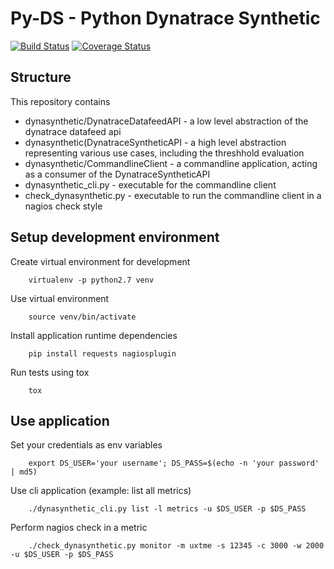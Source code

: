# Py-DS - Python Dynatrace Synthetic
[![Build Status](https://travis-ci.org/micha-k/py-dynasynthetic.svg?branch=master)](https://travis-ci.org/micha-k/py-dynasynthetic)
[![Coverage Status](https://coveralls.io/repos/github/micha-k/py-dynasynthetic/badge.svg?branch=master)](https://coveralls.io/github/micha-k/py-dynasynthetic?branch=master)

## Structure

This repository contains 
* dynasynthetic/DynatraceDatafeedAPI - a low level abstraction of the dynatrace datafeed api
* dynasynthetic(DynatraceSyntheticAPI - a high level abstraction representing various use cases, including the threshhold evaluation
* dynasynthetic/CommandlineClient - a commandline application, acting as a consumer of the DynatraceSyntheticAPI
* dynasynthetic_cli.py - executable for the commandline client
* check_dynasynthetic.py - executable to run the commandline client in a nagios check style


## Setup development environment

Create virtual environment for development

        virtualenv -p python2.7 venv
        
Use virtual environment 
        
        source venv/bin/activate

Install application runtime dependencies

        pip install requests nagiosplugin

Run tests using tox

        tox

## Use application

Set your credentials as env variables

        export DS_USER='your username'; DS_PASS=$(echo -n 'your password' | md5)
        
Use cli application (example: list all metrics)

        ./dynasynthetic_cli.py list -l metrics -u $DS_USER -p $DS_PASS

Perform nagios check in a metric

        ./check_dynasynthetic.py monitor -m uxtme -s 12345 -c 3000 -w 2000  -u $DS_USER -p $DS_PASS

